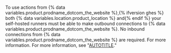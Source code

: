 To use actions from {% data variables.product.prodname_dotcom_the_website %},{% ifversion ghes %} both {% data variables.location.product_location %} and{% endif %} your self-hosted runners must be able to make outbound connections to {% data variables.product.prodname_dotcom_the_website %}. No inbound connections from {% data variables.product.prodname_dotcom_the_website %} are required. For more information. For more information, see "[AUTOTITLE](/actions/hosting-your-own-runners/about-self-hosted-runners#communication-betweens-self-hosted-runners-and-githubcom)."
